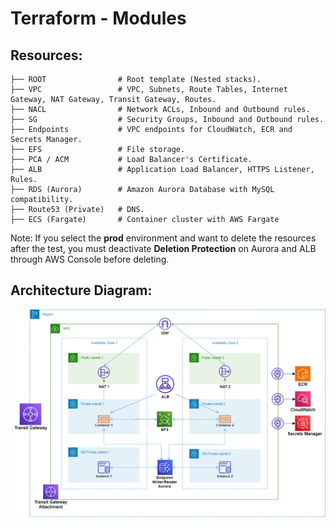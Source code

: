 # Terraform - Modules
## Resources:
```
├── ROOT                # Root template (Nested stacks).
├── VPC                 # VPC, Subnets, Route Tables, Internet Gateway, NAT Gateway, Transit Gateway, Routes.
├── NACL                # Network ACLs, Inbound and Outbound rules.
├── SG                  # Security Groups, Inbound and Outbound rules.
├── Endpoints           # VPC endpoints for CloudWatch, ECR and Secrets Manager.
├── EFS                 # File storage.
├── PCA / ACM           # Load Balancer's Certificate.
├── ALB                 # Application Load Balancer, HTTPS Listener, Rules.
├── RDS (Aurora)        # Amazon Aurora Database with MySQL compatibility.
├── Route53 (Private)   # DNS.
├── ECS (Fargate)       # Container cluster with AWS Fargate
```
Note: If you select the **prod** environment and want to delete the resources after the test, you must deactivate **Deletion Protection** on Aurora and ALB through AWS Console before deleting.

## Architecture Diagram:
![](https://github.com/kloudpepper/IaC/blob/main/CloudFormation/images/architecture_diagram.png)